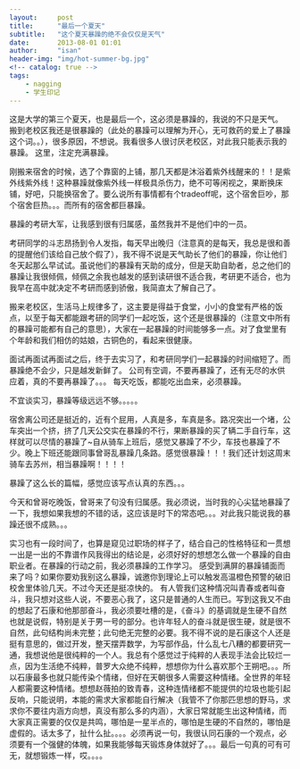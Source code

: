 ```yaml
---
layout:     post
title:      "最后一个夏天"
subtitle:   "这个夏天暴躁的绝不会仅仅是天气"
date:       2013-08-01 01:01
author:     "isan"
header-img: "img/hot-summer-bg.jpg"
<!-- catalog: true -->
tags:
    - nagging
    - 学生印记
---
```



这是大学的第三个夏天，也是最后一个，这必须是暴躁的，我说的不只是天气。
搬到老校区我还是很暴躁的（此处的暴躁可以理解为开心，无可救药的爱上了暴躁这个词。。），很多原因，不想说。我看很多人很讨厌老校区，对此我只能表示我的暴躁。
这里，注定充满暴躁。

刚搬来宿舍的时候，选了个靠窗的上铺，那几天都是沐浴着紫外线醒来的！！是紫外线紫外线！这种暴躁就像紫外线一样极具杀伤力，绝不可等闲视之，果断换床铺，好吧，只能换宿舍了。要么说所有事情都有个tradeoff呢，这个宿舍巨吵，那个宿舍巨热。。。而所有的宿舍都巨暴躁。

暴躁的考研大军，让我感到很有归属感，虽然我并不是他们中的一员。

考研同学的斗志昂扬到令人发指，每天早出晚归（注意真的是每天，我总是很和善的提醒他们该给自己放个假了），我不得不说是天气助长了他们的暴躁，你让他们冬天起那么早试试。虽说他们的暴躁有天助的成分，但是天助自助者，总之他们的暴躁让我很倾佩，倾佩之余我也越发的感到读研很不适合我，考研更不适合，也为我早在高中就决定不考研而感到骄傲，我简直太了解自己了。

搬来老校区，生活马上规律多了，这主要是得益于食堂，小小的食堂有严格的饭点，以至于每天都能跟考研的同学们一起吃饭，这个还是很暴躁的（注意文中所有的暴躁可能都有自己的意思），大家在一起暴躁的时间能够多一点。对了食堂里有个年龄和我们相仿的姑娘，古铜色的，看起来很健康。

面试再面试再面试之后，终于去实习了，和考研同学们一起暴躁的时间缩短了。而暴躁绝不会少，只是越发新鲜了。
公司有空调，不要再暴躁了，还有无尽的水供应着，真的不要再暴躁了。。。
每天吃饭，都能吃出血来，必须暴躁。

不宜谈实习，暴躁等级远远不够。。。。。

宿舍离公司还是挺近的，近有个屁用，人真是多，车真是多。路况突出一个堵，公车突出一个挤，挤了几天公交实在暴躁的不行，果断暴躁的买了辆二手自行车，这样就可以尽情的暴躁了~自从骑车上班后，感觉又暴躁了不少，车技也暴躁了不少。晚上下班还能跟同事曾哥乱暴躁几条路。感觉很暴躁！！！我们还计划这周末骑车去苏州，相当暴躁啊！！！！

暴躁了这么长的篇幅，感觉应该写点认真的东西。。。

今天和曾哥吃晚饭，曾哥来了句没有归属感。我必须说，当时我的心尖猛地暴躁了一下，我想如果我想的不错的话，这应该是时下的常态吧。。。对此我只能说我的暴躁还很不成熟。。。

实习也有一段时间了，也算是窥见过职场的样子了，结合自己的性格特征和一贯想一出是一出的不靠谱作风我得出的结论是，必须好好的想想怎么做一个暴躁的自由职业者。在暴躁的行动之前，我必须暴躁的工作学习。
感受到满屏的暴躁铺面而来了吗？如果你要劝我别这么暴躁，诚邀你到理论上可以触发高温橙色预警的破旧校舍里体验几天。不过今天还是挺凉快的。
有人管我们这种情况叫青春或者叫奋斗，我只想对这些人说，不要恶心我了，这只是普通的人生而已。写到这我又不由的想起了石康和他那部奋斗，我必须要吐槽的是，《奋斗》的基调就是生硬不自然也就是说假，特别是关于男一号的部分。也许年轻人的奋斗就是很生硬，就是很不自然，此句结构尚未完整；此句绝无完整的必要。我不得不说的是石康这个人还是挺有意思的，做过开发，整天摆弄数学，为写部作品，什么乱七八糟的都要研究一通，我想说他是很纯粹的一个人。我总有个感觉过于纯粹的人表现手法会比较烂一点，因为生活绝不纯粹，普罗大众绝不纯粹，想想你为什么喜欢那个王朔吧。。。所以石康最多也就只能传染个情绪，但好在天朝很多人需要这种情绪。全世界的年轻人都需要这种情绪。想想赵薇拍的致青春，这种连情绪都不能提供的垃圾也能引起反响，只能说明，本能的需求大家都能自行解决（我管不了你那匹思想的野马，求求你不要往内涵方向想，真没有那么多的内涵），大家日常就能生出这种情绪，而大家真正需要的仅仅是共鸣，哪怕是一星半点的，哪怕是生硬的不自然的，哪怕是虚假的。话太多了，扯什么扯。。。。必须再说一句，我很认同石康的一个观点，必须要有一个强健的体魄，如果我能够每天锻炼身体就好了。。。最后一句真的可有可无，就想锻炼一样，哎。。。。